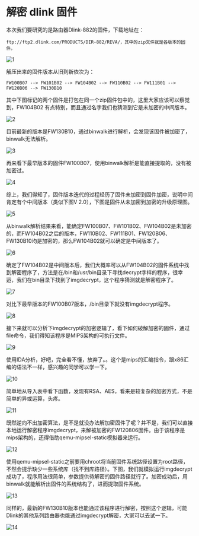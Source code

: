 # 解密 dlink 固件

本次我们要研究的是路由器Dlink-882的固件，下载地址在：

```
ftp://ftp2.dlink.com/PRODUCTS/DIR-882/REVA/，其中的zip文件就是各版本的固件。
```

![1](https://github.com/G4rb3n/IoT_Sec_Tutorial/blob/master/04-解密dlink固件/1.png)

解压出来的固件版本从旧到新依次为：
```
FW100B07 --> FW101B02 --> FW104B02 --> FW110B02 --> FW111B01 --> FW120B06 --> FW130B10
```
其中下图标记的两个固件是打包在同一个zip固件包中的，这里大家应该可以察觉到，FW104B02 有点特别，而且通过名字我们也猜测到它是未加密的中间版本。

![2](https://github.com/G4rb3n/IoT_Sec_Tutorial/blob/master/04-解密dlink固件/2.png)

目前最新的版本是FW130B10，通过binwalk进行解析，会发现该固件被加密了，binwalk无法解析。

![3](https://github.com/G4rb3n/IoT_Sec_Tutorial/blob/master/04-解密dlink固件/3.png)

再来看下最早版本的固件FW100B07，使用binwalk解析是能直接提取的，没有被加密过。

![4](https://github.com/G4rb3n/IoT_Sec_Tutorial/blob/master/04-解密dlink固件/4.png)

综上，我们得知了，固件版本迭代的过程经历了固件未加密到固件加密，说明中间肯定有个中间版本（类似下图V 2.0），下图是固件从未加密到加密的升级原理图。

![5](https://github.com/G4rb3n/IoT_Sec_Tutorial/blob/master/04-解密dlink固件/5.png)

从binwalk解析结果来看，能确定FW100B07、FW101B02、FW104B02是未加密的，而FW104B02之后的版本，FW110B02、FW111B01、FW120B06、FW130B10均是加密的，那么FW104B02就可以确定是中间版本了。

![6](https://github.com/G4rb3n/IoT_Sec_Tutorial/blob/master/04-解密dlink固件/6.png)

确定了FW104B02是中间版本后，我们大概率可以从FW104B02的固件系统中找到解密程序了，方法是在/bin和/usr/bin目录下寻找decrypt字样的程序，很幸运，我们在bin目录下找到了imgdecrypt，这个程序猜测就是解密程序了。

![7](https://github.com/G4rb3n/IoT_Sec_Tutorial/blob/master/04-解密dlink固件/7.png)

对比下最早版本的FW100B07版本，/bin目录下就没有imgdecrypt程序。

![8](https://github.com/G4rb3n/IoT_Sec_Tutorial/blob/master/04-解密dlink固件/8.png)

接下来就可以分析下imgdecrypt的加密逻辑了，看下如何破解加密的固件，通过file命令，我们得知该程序是MIPS架构的可执行文件。

![9](https://github.com/G4rb3n/IoT_Sec_Tutorial/blob/master/04-解密dlink固件/9.png)

使用IDA分析，好吧，完全看不懂，放弃了。。这个是mips的汇编指令，跟x86汇编的语法不一样，感兴趣的同学可以学一下。

![10](https://github.com/G4rb3n/IoT_Sec_Tutorial/blob/master/04-解密dlink固件/10.png)

简单地从导入表中看下函数，发现有RSA、AES，看来是较复杂的加密方式，不是简单的异或运算，头疼。

![11](https://github.com/G4rb3n/IoT_Sec_Tutorial/blob/master/04-解密dlink固件/11.png)

既然逆向不出加密算法，是不是就没办法解加密固件了呢？并不是，我们可以直接本地运行解密程序imgdecrypt，来解被加密的FW120806固件。由于该程序是mips架构的，还得借助qemu-mipsel-static模拟器来运行。

![12](https://github.com/G4rb3n/IoT_Sec_Tutorial/blob/master/04-解密dlink固件/12.png)

使用qemu-mipsel-static之前要用chroot将当前固件系统路径设置为root路径，不然会提示缺少一些系统库（找不到库路径）。下图，我们就模拟运行imgdecrypt成功了，程序用法很简单，参数提供待解密的固件路径就行了。加密成功后，用binwalk就能解析出固件的系统结构了，进而提取固件系统。

![13](https://github.com/G4rb3n/IoT_Sec_Tutorial/blob/master/04-解密dlink固件/13.png)

同样的，最新的FW130B10版本也能通过该程序进行解密，按照这个逻辑，可能Dlink的其他系列路由器也能通过imgdecrypt解密，大家可以去试一下。

![14](https://github.com/G4rb3n/IoT_Sec_Tutorial/blob/master/04-解密dlink固件/14.png)